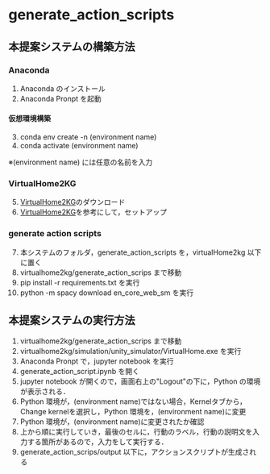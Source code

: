# generate_action_scripts

## 本提案システムの構築方法
### Anaconda
1. Anaconda のインストール
2. Anaconda Pronpt を起動

#### 仮想環境構築
3. conda env create -n (environment name)
4. conda activate (environment name)

※(environment name) には任意の名前を入力

### VirtualHome2KG
5. [VirtualHome2KG](https://github.com/aistairc/VirtualHome2KG)のダウンロード
6. [VirtualHome2KG](https://github.com/aistairc/VirtualHome2KG)を参考にして，セットアップ

### generate action scripts
7. 本システムのフォルダ，generate_action_scripts を，virtualHome2kg 以下に置く
8. virtualhome2kg/generate_action_scrips まで移動
9. pip install -r requirements.txt を実行
10. python -m spacy download en_core_web_sm を実行

## 本提案システムの実行方法
1. virtualhome2kg/generate_action_scrips まで移動
2. virtualhome2kg/simulation/unity_simulator/VirtualHome.exe を実行
3. Anaconda Pronpt で，jupyter notebook を実行
4. generate_action_script.ipynb を開く
5. jupyter notebook が開くので，画面右上の"Logout"の下に，Python の環境が表示される．
6. Python 環境が，(environment name)ではない場合，Kernelタブから，Change kernelを選択し，Python 環境を，(environment name)に変更
7. Python 環境が，(environment name)に変更されたか確認
8. 上から順に実行していき，最後のセルに，行動のラベル，行動の説明文を入力する箇所があるので，入力をして実行する．
9. generate_action_scrips/output 以下に，アクションスクリプトが生成される
